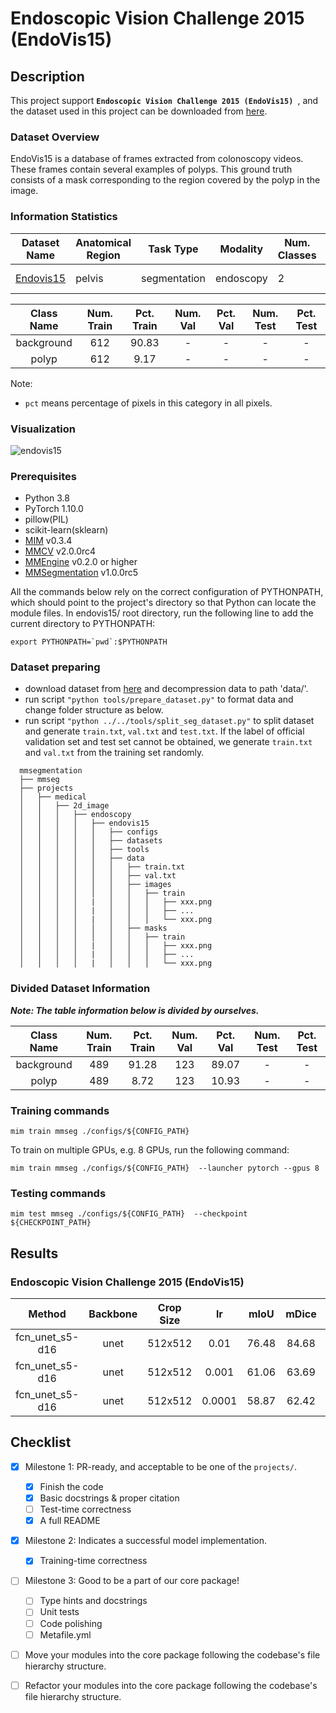 # Endoscopic Vision Challenge 2015 (EndoVis15)

## Description

This project support **`Endoscopic Vision Challenge 2015 (EndoVis15) `**, and the dataset used in this project can be downloaded from [here](https://polyp.grand-challenge.org/Databases/).

### Dataset Overview

EndoVis15 is a database of frames extracted from colonoscopy videos. These frames contain several examples of polyps. This ground truth consists of a mask corresponding to the region covered by the polyp in the image.

### Information Statistics

| Dataset Name                                              | Anatomical Region | Task Type    | Modality  | Num. Classes | Train/Val/Test Images | Train/Val/Test Labeled | Release Date | License                                                   |
| --------------------------------------------------------- | ----------------- | ------------ | --------- | ------------ | --------------------- | ---------------------- | ------------ | --------------------------------------------------------- |
| [Endovis15](https://polyp.grand-challenge.org/Databases/) | pelvis            | segmentation | endoscopy | 2            | 612/-/-               | yes/-/-                | 2017         | [CC-BY 4.0](https://creativecommons.org/licenses/by/4.0/) |

| Class Name | Num. Train | Pct. Train | Num. Val | Pct. Val | Num. Test | Pct. Test |
| :--------: | :--------: | :--------: | :------: | :------: | :-------: | :-------: |
| background |    612     |   90.83    |    -     |    -     |     -     |     -     |
|   polyp    |    612     |    9.17    |    -     |    -     |     -     |     -     |

Note:

- `pct` means percentage of pixels in this category in all pixels.

### Visualization

![endovis15](https://raw.githubusercontent.com/uni-medical/medical-datasets-visualization/main/2d/semantic_seg/endoscopy_images/endovis15/endovis15_dataset.png?raw=true)

### Prerequisites

- Python 3.8
- PyTorch 1.10.0
- pillow(PIL)
- scikit-learn(sklearn)
- [MIM](https://github.com/open-mmlab/mim) v0.3.4
- [MMCV](https://github.com/open-mmlab/mmcv) v2.0.0rc4
- [MMEngine](https://github.com/open-mmlab/mmengine) v0.2.0 or higher
- [MMSegmentation](https://github.com/open-mmlab/mmsegmentation) v1.0.0rc5

All the commands below rely on the correct configuration of PYTHONPATH, which should point to the project's directory so that Python can locate the module files. In endovis15/ root directory, run the following line to add the current directory to PYTHONPATH:

```shell
export PYTHONPATH=`pwd`:$PYTHONPATH
```

### Dataset preparing

- download dataset from [here](https://polyp.grand-challenge.org/Databases/) and decompression data to path 'data/'.
- run script `"python tools/prepare_dataset.py"` to format data and change folder structure as below.
- run script `"python ../../tools/split_seg_dataset.py"` to split dataset and generate `train.txt`, `val.txt` and `test.txt`. If the label of official validation set and test set cannot be obtained, we generate `train.txt` and `val.txt` from the training set randomly.

```none
  mmsegmentation
  ├── mmseg
  ├── projects
  │   ├── medical
  │   │   ├── 2d_image
  │   │   │   ├── endoscopy
  │   │   │   │   ├── endovis15
  │   │   │   │   │   ├── configs
  │   │   │   │   │   ├── datasets
  │   │   │   │   │   ├── tools
  │   │   │   │   │   ├── data
  │   │   │   │   │   │   ├── train.txt
  │   │   │   │   │   │   ├── val.txt
  │   │   │   │   │   │   ├── images
  │   │   │   │   │   │   │   ├── train
  │   │   │   │   |   │   │   │   ├── xxx.png
  │   │   │   │   |   │   │   │   ├── ...
  │   │   │   │   |   │   │   │   └── xxx.png
  │   │   │   │   │   │   ├── masks
  │   │   │   │   │   │   │   ├── train
  │   │   │   │   |   │   │   │   ├── xxx.png
  │   │   │   │   |   │   │   │   ├── ...
  │   │   │   │   |   │   │   │   └── xxx.png
```

### Divided Dataset Information

***Note: The table information below is divided by ourselves.***

| Class Name | Num. Train | Pct. Train | Num. Val | Pct. Val | Num. Test | Pct. Test |
| :--------: | :--------: | :--------: | :------: | :------: | :-------: | :-------: |
| background |    489     |   91.28    |   123    |  89.07   |     -     |     -     |
|   polyp    |    489     |    8.72    |   123    |  10.93   |     -     |     -     |

### Training commands

```shell
mim train mmseg ./configs/${CONFIG_PATH}
```

To train on multiple GPUs, e.g. 8 GPUs, run the following command:

```shell
mim train mmseg ./configs/${CONFIG_PATH}  --launcher pytorch --gpus 8
```

### Testing commands

```shell
mim test mmseg ./configs/${CONFIG_PATH}  --checkpoint ${CHECKPOINT_PATH}
```

<!-- List the results as usually done in other model's README. [Example](https://github.com/open-mmlab/mmsegmentation/tree/dev-1.x/configs/fcn#results-and-models)

You should claim whether this is based on the pre-trained weights, which are converted from the official release; or it's a reproduced result obtained from retraining the model in this project. -->

## Results

### Endoscopic Vision Challenge 2015 (EndoVis15)

|     Method      | Backbone | Crop Size |   lr   | mIoU  | mDice |                                                                                        config                                                                                        |
| :-------------: | :------: | :-------: | :----: | :---: | :---: | :----------------------------------------------------------------------------------------------------------------------------------------------------------------------------------: |
| fcn_unet_s5-d16 |   unet   |  512x512  |  0.01  | 76.48 | 84.68 |  [config](https://github.com/open-mmlab/mmsegmentation/tree/dev-1.x/projects/medical/2d_image/endoscopy/endovis15/configs/fcn-unet-s5-d16_unet_1xb16-0.01-20k_endovis15-512x512.py)  |
| fcn_unet_s5-d16 |   unet   |  512x512  | 0.001  | 61.06 | 63.69 | [config](https://github.com/open-mmlab/mmsegmentation/tree/dev-1.x/projects/medical/2d_image/endoscopy/endovis15//configs/fcn-unet-s5-d16_unet_1xb16-0.001-20k_endovis15-512x512.py) |
| fcn_unet_s5-d16 |   unet   |  512x512  | 0.0001 | 58.87 | 62.42 | [config](https://github.com/open-mmlab/mmsegmentation/tree/dev-1.x/projects/medical/2d_image/endoscopy/endovis15/configs/fcn-unet-s5-d16_unet_1xb16-0.0001-20k_endovis15-512x512.py) |

## Checklist

- [x] Milestone 1: PR-ready, and acceptable to be one of the `projects/`.

  - [x] Finish the code
  - [x] Basic docstrings & proper citation
  - [ ] Test-time correctness
  - [x] A full README

- [x] Milestone 2: Indicates a successful model implementation.

  - [x] Training-time correctness

- [ ] Milestone 3: Good to be a part of our core package!

  - [ ] Type hints and docstrings
  - [ ] Unit tests
  - [ ] Code polishing
  - [ ] Metafile.yml

- [ ] Move your modules into the core package following the codebase's file hierarchy structure.

- [ ] Refactor your modules into the core package following the codebase's file hierarchy structure.

